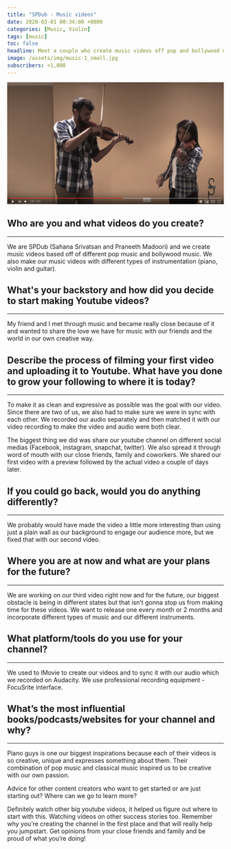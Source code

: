 ```yaml
---
title: "SPDub - Music videos"
date: 2020-03-01 00:34:00 +0800
categories: [Music, Violin]
tags: [music]
toc: false
headline: Meet a couple who create music videos off pop and bollywood music, and love playing music for others to listen to.
image: /assets/img/music-1_small.jpg
subscribers: <1,000
---
```


[![Music](/assets/img/music-1.png)](https://www.youtube.com/watch?v=Yc1XK5oo-dc)

## Who are you and what videos do you create?
_____________________________________________

We are SPDub (Sahana Srivatsan and Praneeth Madoori) and we create music videos based off of different pop music and bollywood music. We also make our music videos with different types of instrumentation (piano, violin and guitar).


## What's your backstory and how did you decide to start making Youtube videos?
_______________________________________________________________________________

My friend and I met through music and became really close because of it and wanted to share the love we have for music with our friends and the world in our own creative way.

## Describe the process of filming your first video and uploading it to Youtube. What have you done to grow your following to where it is today?
_______________________________________________________________________________

To make it as clean and expressive as possible was the goal with our video. Since there are two of us, we also had to make sure we were in sync with each other. We recorded our audio separately and then matched it with our video recording to make the video and audio were both clear.

The biggest thing we did was share our youtube channel on different social medias (Facebook, instagram, snapchat, twitter). We also spread it through word of mouth with our close friends, family and coworkers. We shared our first video with a preview followed by the actual video a couple of days later.


## If you could go back, would you do anything differently?
_______________________________________________________________________________

We probably would have made the video a little more interesting than using just a plain wall as our background to engage our audience more, but we fixed that with our second video.


## Where you are at now and what are your plans for the future?
_______________________________________________________________________________

We are working on our third video right now and for the future, our biggest obstacle is being in different states but that isn’t gonna stop us from making time for these videos. We want to release one every month or 2 months and incorporate different types of music and our different instruments.

## What platform/tools do you use for your channel?
_______________________________________________________________________________

We used to IMovie to create our videos and to sync it with our audio which we recorded on Audacity. We use professional recording equipment - FocuSrite interface.

## What’s the most influential books/podcasts/websites for your channel and why?
_______________________________________________________________________________

Piano guys is one our biggest inspirations because each of their videos is so creative, unique and expresses something about them. Their combination of pop music and classical music inspired us to be creative with our own passion.

Advice for other content creators who want to get started or are just starting out? Where can we go to learn more?

Definitely watch other big youtube videos, it helped us figure out where to start with this. Watching videos on other success stories too.
Remember why you’re creating the channel in the first place and that will really help you jumpstart. Get opinions from your close friends and family and be proud of what you’re doing!
